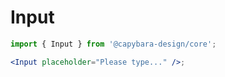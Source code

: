 # Input

```jsx
import { Input } from '@capybara-design/core';

<Input placeholder="Please type..." />;
```
